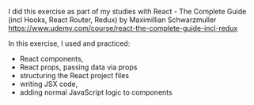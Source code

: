  I did this exercise as part of my studies with React - The Complete Guide (incl Hooks, React Router, Redux) by Maximillian Schwarzmuller https://www.udemy.com/course/react-the-complete-guide-incl-redux
 
 In this exercise, I used and practiced: 
  - React components, 
  - React props, passing data via props 
  - structuring the React project files
  - writing JSX code, 
  - adding normal JavaScript logic to components
  
